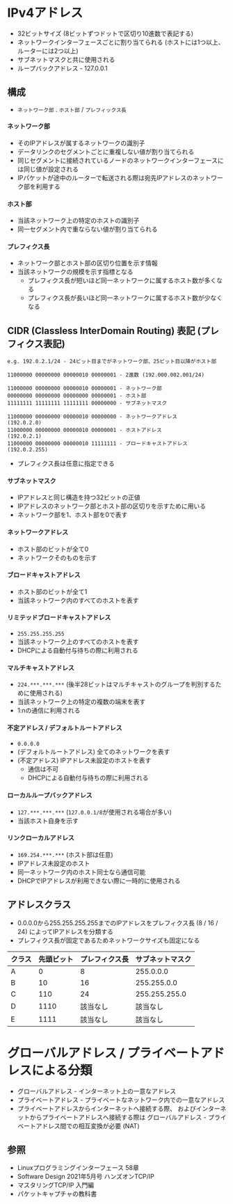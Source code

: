 # IPv4アドレス
- 32ビットサイズ (8ビットずつドットで区切り10進数で表記する)
- ネットワークインターフェースごとに割り当てられる (ホストには1つ以上、ルーターには2つ以上)
- サブネットマスクと共に使用される
- ループバックアドレス - 127.0.0.1

## 構成
- `ネットワーク部` . `ホスト部` / `プレフィックス長`

#### ネットワーク部
- そのIPアドレスが属するネットワークの識別子
- データリンクのセグメントごとに重複しない値が割り当てられる
- 同じセグメントに接続されているノードのネットワークインターフェースには同じ値が設定される
- IPパケットが途中のルーターで転送される際は宛先IPアドレスのネットワーク部を利用する

#### ホスト部
- 当該ネットワーク上の特定のホストの識別子
- 同一セグメント内で重ならない値が割り当てられる

#### プレフィクス長
- ネットワーク部とホスト部の区切り位置を示す情報
- 当該ネットワークの規模を示す指標となる
  - プレフィクス長が短いほど同一ネットワークに属するホスト数が多くなる
  - プレフィクス長が長いほど同一ネットワークに属するホスト数が少なくなる

## CIDR (Classless InterDomain Routing) 表記 (プレフィクス表記)

```
e.g. 192.0.2.1/24 - 24ビット目までがネットワーク部、25ビット目以降がホスト部

11000000 00000000 00000010 00000001 - 2進数 (192.000.002.001/24)

11000000 00000000 00000010 00000001 - ネットワーク部
00000000 00000000 00000000 00000001 - ホスト部
11111111 11111111 11111111 00000000 - サブネットマスク

11000000 00000000 00000010 00000000 - ネットワークアドレス     (192.0.2.0)
11000000 00000000 00000010 00000001 - ホストアドレス           (192.0.2.1)
11000000 00000000 00000010 11111111 - ブロードキャストアドレス (192.0.2.255)
```

- プレフィクス長は任意に指定できる

#### サブネットマスク
- IPアドレスと同じ構造を持つ32ビットの正値
- IPアドレスのネットワーク部とホスト部の区切りを示すために用いる
- ネットワーク部を1、ホスト部を0で表す

#### ネットワークアドレス
- ホスト部のビットが全て0
- ネットワークそのものを示す

#### ブロードキャストアドレス
- ホスト部のビットが全て1
- 当該ネットワーク内のすべてのホストを表す

#### リミテッドブロードキャストアドレス
- `255.255.255.255`
- 当該ネットワーク上のすべてのホストを表す
- DHCPによる自動付与待ちの際に利用される

#### マルチキャストアドレス
- `224.***.***.***` (後半28ビットはマルチキャストのグループを判別するために使用される)
- 当該ネットワーク上の特定の複数の端末を表す
- 1:nの通信に利用される

#### 不定アドレス / デフォルトルートアドレス
- `0.0.0.0`
- (デフォルトルートアドレス) 全てのネットワークを表す
- (不定アドレス) IPアドレス未設定のホストを表す
  - 通信は不可
  - DHCPによる自動付与待ちの際に利用される

#### ローカルループバックアドレス
- `127.***.***.***` (`127.0.0.1/8`が使用される場合が多い)
- 当該ホスト自身を示す

#### リンクローカルアドレス
- `169.254.***.***` (ホスト部は任意)
- IPアドレス未設定のホスト
- 同一ネットワーク内のホスト同士なら通信可能
- DHCPでIPアドレスが利用できない際に一時的に使用される

## アドレスクラス
- 0.0.0.0から255.255.255.255までのIPアドレスをプレフィクス長 (8 / 16 / 24) によってIPアドレスを分類する
- プレフィクス長が固定であるためネットワークサイズも固定になる

| クラス | 先頭ビット | プレフィクス長 | サブネットマスク |
| -      | -          | -              | -                |
| A      | 0          | 8              | 255.0.0.0        |
| B      | 10         | 16             | 255.255.0.0      |
| C      | 110        | 24             | 255.255.255.0    |
| D      | 1110       | 該当なし       | 該当なし         |
| E      | 1111       | 該当なし       | 該当なし         |

# グローバルアドレス / プライベートアドレスによる分類
- グローバルアドレス - インターネット上の一意なアドレス
- プライベートアドレス - プライベートなネットワーク内での一意なアドレス
- プライベートアドレスからインターネットへ接続する際、
  およびインターネットからプライベートアドレスへ接続する際は
  グローバルアドレス - プライベートアドレス間での相互変換が必要 (NAT)

## 参照
- Linuxプログラミングインターフェース 58章
- Software Design 2021年5月号 ハンズオンTCP/IP
- マスタリングTCP/IP 入門編
- パケットキャプチャの教科書
